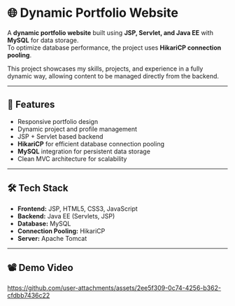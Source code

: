 # 🌐 Dynamic Portfolio Website  

A **dynamic portfolio website** built using **JSP, Servlet, and Java EE** with **MySQL** for data storage.  
To optimize database performance, the project uses **HikariCP connection pooling**.  

This project showcases my skills, projects, and experience in a fully dynamic way, allowing content to be managed directly from the backend.

---

## 🚀 Features
- Responsive portfolio design  
- Dynamic project and profile management  
- JSP + Servlet based backend  
- **HikariCP** for efficient database connection pooling  
- **MySQL** integration for persistent data storage  
- Clean MVC architecture for scalability  

---

## 🛠️ Tech Stack
- **Frontend:** JSP, HTML5, CSS3, JavaScript  
- **Backend:** Java EE (Servlets, JSP)  
- **Database:** MySQL  
- **Connection Pooling:** HikariCP  
- **Server:** Apache Tomcat  

---

## 📽️ Demo Video
https://github.com/user-attachments/assets/2ee5f309-0c74-4256-b362-cfdbb7436c22

